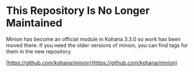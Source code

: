 # This Repository Is No Longer Maintained

Minion has become an official module in Kohana 3.3.0 so work has been moved there.
If you need the older versions of minion, you can find tags for them in the new repository.

[https://github.com/kohana/minion](https://github.com/kohana/minion)